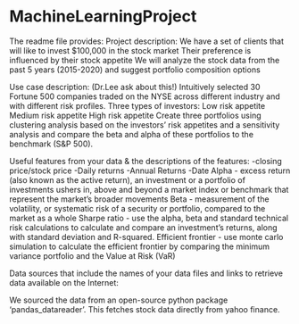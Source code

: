 # MachineLearningProject

The readme file provides:
Project description:
We have a set of clients that will like to invest $100,000 in the stock market
Their preference is influenced by their stock appetite
We will analyze the stock data from the past 5 years (2015-2020) and suggest portfolio composition options



Use case description: (Dr.Lee ask about this!)
Intuitively selected 30 Fortune 500 companies traded on the NYSE across different industry and with different risk profiles. 
Three types of investors:
Low risk appetite
Medium risk appetite
High risk appetite
Create three portfolios using clustering analysis based on the investors’ risk appetites and a sensitivity analysis and compare the beta and alpha of these portfolios to the benchmark (S&P 500).


Useful features from your data & the descriptions of the features:
-closing price/stock price
-Daily returns
-Annual Returns
-Date
Alpha - excess return (also known as the active return), an investment or a portfolio of investments ushers in, above and beyond a market index or benchmark that represent the market’s broader movements
Beta - measurement of the volatility, or systematic risk of a security or portfolio, compared to the market as a whole
Sharpe ratio - use the alpha, beta and standard technical risk calculations to calculate and compare an investment’s returns, along with standard deviation and  R-squared.
Efficient frontier - use monte carlo simulation to calculate the efficient frontier by comparing the minimum variance portfolio and the Value at Risk (VaR)





Data sources that include the names of your data files and links to retrieve data available on the Internet:

We sourced the data from an open-source python package ‘pandas_datareader’.
This fetches stock data directly from yahoo finance. 


